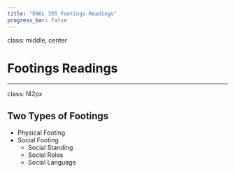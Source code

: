 ```yaml
---
title: "ENGL 355 Footings Readings"
progress_bar: false
---
```

class: middle, center

# Footings Readings
---
class: f42px
## Two Types of Footings

* Physical Footing
* Social Footing
	* Social Standing
	* Social Roles
	* Social Language